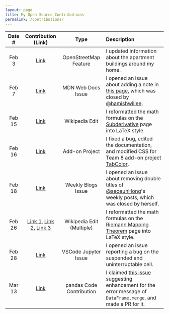 ```yaml
---
layout: page
title: My Open Source Contributions
permalink: /contributions/
---
```


<!--
Type of the contribution should be "Wikipedia edit", "OpenStreet Map feature", "Documentation", "Course website", "Blog",
"Browser Add-on", etc.

The description should include a brief summary of what you did.

The link should bring us to a public page that shows your contribution. 

Replace the first row with your own contribution. 

-->


| Date # | Contribution (Link) | Type | Description |
|:---:|:---:|:---:|:---|
| Feb 3 | [Link](https://www.openstreetmap.org/changeset/132062097) | OpenStreetMap Feature | I updated information about the apartment buildings around my home. |
| Feb 7 | [Link](https://github.com/mdn/content/issues/24248) | MDN Web Docs Issue | I opened an issue about adding a note in [this page](https://developer.mozilla.org/en-US/docs/Mozilla/Add-ons/WebExtensions/Your_first_WebExtension), which was closed by [@hamishwillee](https://github.com/hamishwillee). |
| Feb 15 | [Link](https://en.wikipedia.org/w/index.php?title=Subderivative&diff=prev&oldid=1139611483) | Wikipedia Edit | I reformatted the math formulas on the [Subderivative](https://en.wikipedia.org/wiki/Subderivative) page into LaTeX style. |
| Feb 16 | [Link](https://github.com/ossd-s23/TabColor/pull/9) | Add-on Project | I fixed a bug, edited the documentation, and modified CSS for Team 8 add-on project [TabColor](https://github.com/ossd-s23/TabColor). |
| Feb 18 | [Link](https://github.com/ossd-s23/seoeunHong-weekly/issues/3) | Weekly Blogs Issue | I opened an issue about removing double titles of [@seoeunHong](https://github.com/seoeunHong)'s weekly posts, which was closed by herself. |
| Feb 26 | [Link 1](https://en.wikipedia.org/w/index.php?title=Riemann_mapping_theorem&diff=prev&oldid=1141679187), [Link 2](https://en.wikipedia.org/w/index.php?title=Riemann_mapping_theorem&diff=prev&oldid=1141864673), [Link 3](https://en.wikipedia.org/w/index.php?title=Riemann_mapping_theorem&diff=prev&oldid=1142966462) | Wikipedia Edit (Multiple) | I reformatted the math formulas on the [Riemann Mapping Theorem](https://en.wikipedia.org/wiki/Riemann_mapping_theorem) page into LaTeX style. |
| Feb 28 | [Link](https://github.com/microsoft/vscode-jupyter/issues/12972) | VSCode Jupyter Issue | I opened an issue reporting a bug on the suspended and uninterruptable cell. |
| Mar 13 | [Link](https://github.com/pandas-dev/pandas/pull/51947) | pandas Code Contribution | I claimed [this issue](https://github.com/pandas-dev/pandas/issues/51861) suggesting enhancement for the error message of `DataFrame.merge`, and made a PR for it. |
